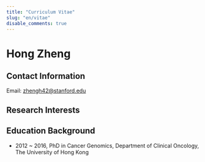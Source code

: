 ```yaml
---
title: "Curriculum Vitae"
slug: "en/vitae"
disable_comments: true
---
```


# Hong Zheng

## Contact Information

<!--
1265 Welch Rd, Stanford, CA, 94305
-->
Email: zhengh42@stanford.edu

## Research Interests



## Education Background

- 2012 ~ 2016, PhD in Cancer Genomics, Department of Clinical Oncology, The University of Hong Kong


